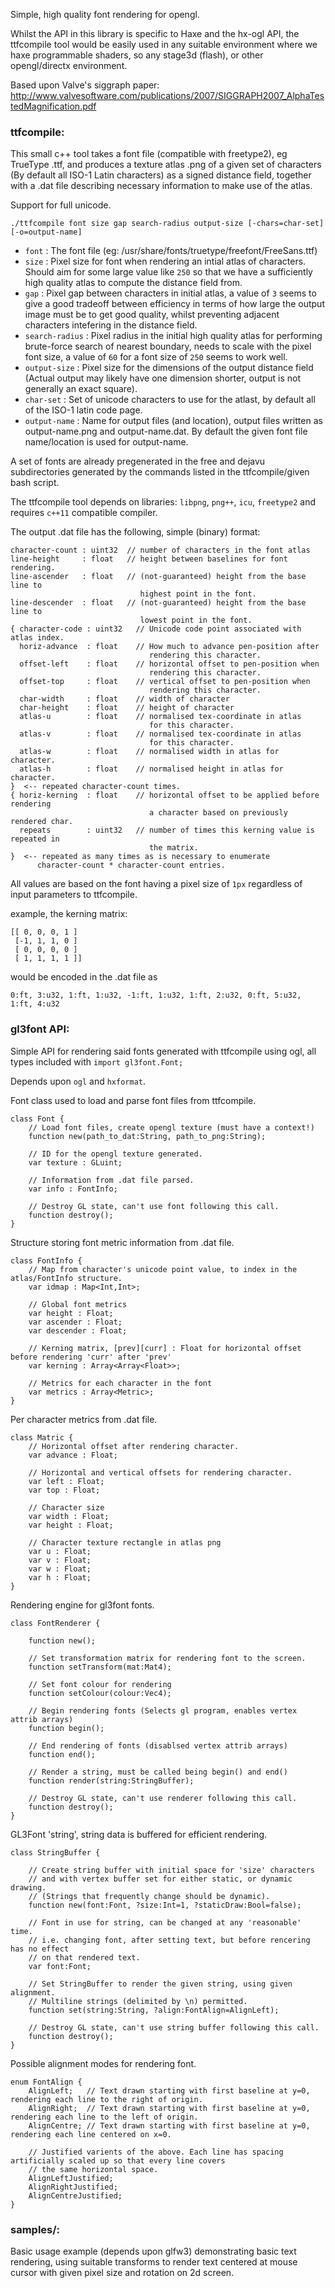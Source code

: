 Simple, high quality font rendering for opengl.

Whilst the API in this library is specific to Haxe and the hx-ogl API, the ttfcompile tool would be easily used in any suitable environment where we haxe programmable shaders, so any stage3d (flash), or other opengl/directx environment.

Based upon Valve's siggraph paper: http://www.valvesoftware.com/publications/2007/SIGGRAPH2007_AlphaTestedMagnification.pdf

### ttfcompile:

This small c++ tool takes a font file (compatible with freetype2), eg TrueType .ttf, and produces a texture atlas .png of a given set of characters (By default all ISO-1 Latin characters) as a signed distance field, together with a .dat file describing necessary information to make use of the atlas.

Support for full unicode.

    ./ttfcompile font size gap search-radius output-size [-chars=char-set] [-o=output-name]

* `font` : The font file (eg: /usr/share/fonts/truetype/freefont/FreeSans.ttf)
* `size` : Pixel size for font when rendering an intial atlas of characters. Should aim for some large value like `250` so that we have a sufficiently high quality atlas to compute the distance field from.
* `gap`  : Pixel gap between characters in initial atlas, a value of `3` seems to give a good tradeoff between efficiency in terms of how large the output image must be to get good quality, whilst preventing adjacent characters intefering in the distance field.
* `search-radius` : Pixel radius in the initial high quality atlas for performing brute-force search of nearest boundary, needs to scale with the pixel font size, a value of `60` for a font size of `250` seems to work well.
* `output-size` : Pixel size for the dimensions of the output distance field (Actual output may likely have one dimension shorter, output is not generally an exact square).
* `char-set` : Set of unicode characters to use for the atlast, by default all of the ISO-1 latin code page.
* `output-name` : Name for output files (and location), output files written as output-name.png and output-name.dat. By default the given font file name/location is used for output-name.

A set of fonts are already pregenerated in the free and dejavu subdirectories generated by the commands listed in the ttfcompile/given bash script.

The ttfcompile tool depends on libraries: `libpng`, `png++`, `icu`, `freetype2` and requires `c++11` compatible compiler.

The output .dat file has the following, simple (binary) format:

```
character-count : uint32  // number of characters in the font atlas
line-height     : float   // height between baselines for font rendering.
line-ascender   : float   // (not-guaranteed) height from the base line to
                             highest point in the font.
line-descender  : float   // (not-guaranteed) height from the base line to
                             lowest point in the font.
{ character-code : uint32   // Unicode code point associated with atlas index.
  horiz-advance  : float    // How much to advance pen-position after
                               rendering this character.
  offset-left    : float    // horizontal offset to pen-position when
                               rendering this character.
  offset-top     : float    // vertical offset to pen-position when
                               rendering this character.
  char-width     : float    // width of character
  char-height    : float    // height of character
  atlas-u        : float    // normalised tex-coordinate in atlas
                               for this character.
  atlas-v        : float    // normalised tex-coordinate in atlas
                               for this character.
  atlas-w        : float    // normalised width in atlas for character.
  atlas-h        : float    // normalised height in atlas for character.
}  <-- repeated character-count times.
{ horiz-kerning  : float    // horizontal offset to be applied before rendering
                               a character based on previously rendered char.
  repeats        : uint32   // number of times this kerning value is repeated in
                               the matrix.
}  <-- repeated as many times as is necessary to enumerate
      character-count * character-count entries.
```
All values are based on the font having a pixel size of `1px` regardless of input parameters to ttfcompile.

example, the kerning matrix:
```
[[ 0, 0, 0, 1 ]
 [-1, 1, 1, 0 ]
 [ 0, 0, 0, 0 ]
 [ 1, 1, 1, 1 ]]
```     
would be encoded in the .dat file as
```
0:ft, 3:u32, 1:ft, 1:u32, -1:ft, 1:u32, 1:ft, 2:u32, 0:ft, 5:u32, 1:ft, 4:u32
```

### gl3font API:

Simple API for rendering said fonts generated with ttfcompile using ogl, all types included with
```import gl3font.Font;```

Depends upon `ogl` and `hxformat`.

Font class used to load and parse font files from ttfcompile.
```
class Font {
    // Load font files, create opengl texture (must have a context!)
    function new(path_to_dat:String, path_to_png:String);

    // ID for the opengl texture generated.
    var texture : GLuint;

    // Information from .dat file parsed.
    var info : FontInfo;
    
    // Destroy GL state, can't use font following this call.
    function destroy();
}
```

Structure storing font metric information from .dat file.
```
class FontInfo {
    // Map from character's unicode point value, to index in the atlas/FontInfo structure.
    var idmap : Map<Int,Int>;

    // Global font metrics
    var height : Float;
    var ascender : Float;
    var descender : Float;

    // Kerning matrix, [prev][curr] : Float for horizontal offset before rendering 'curr' after 'prev'
    var kerning : Array<Array<Float>>;

    // Metrics for each character in the font
    var metrics : Array<Metric>;
}
```

Per character metrics from .dat file.
```
class Matric {
    // Horizontal offset after rendering character.
    var advance : Float;
    
    // Horizontal and vertical offsets for rendering character.
    var left : Float;
    var top : Float;
    
    // Character size
    var width : Float;
    var height : Float;
    
    // Character texture rectangle in atlas png
    var u : Float;
    var v : Float;
    var w : Float;
    var h : Float;
}
```

Rendering engine for gl3font fonts.
```
class FontRenderer {
    
    function new();
    
    // Set transformation matrix for rendering font to the screen.
    function setTransform(mat:Mat4);
    
    // Set font colour for rendering
    function setColour(colour:Vec4);
    
    // Begin rendering fonts (Selects gl program, enables vertex attrib arrays)
    function begin();
    
    // End rendering of fonts (disablsed vertex attrib arrays)
    function end();
    
    // Render a string, must be called being begin() and end()
    function render(string:StringBuffer);
    
    // Destroy GL state, can't use renderer following this call.
    function destroy();
}
```

GL3Font 'string', string data is buffered for efficient rendering.
```
class StringBuffer {
    
    // Create string buffer with initial space for 'size' characters
    // and with vertex buffer set for either static, or dynamic drawing.
    // (Strings that frequently change should be dynamic).
    function new(font:Font, ?size:Int=1, ?staticDraw:Bool=false);
    
    // Font in use for string, can be changed at any 'reasonable' time.
    // i.e. changing font, after setting text, but before rencering has no effect
    // on that rendered text.
    var font:Font;
    
    // Set StringBuffer to render the given string, using given alignment.
    // Multiline strings (delimited by \n) permitted.
    function set(string:String, ?align:FontAlign=AlignLeft);
    
    // Destroy GL state, can't use string buffer following this call.
    function destroy();
}
```

Possible alignment modes for rendering font.
```
enum FontAlign {
    AlignLeft;   // Text drawn starting with first baseline at y=0, rendering each line to the right of origin.
    AlignRight;  // Text drawn starting with first baseline at y=0, rendering each line to the left of origin.
    AlignCentre; // Text drawn starting with first baseline at y=0, rendering each line centered on x=0.
    
    // Justified varients of the above. Each line has spacing artificially scaled up so that every line covers
    // the same horizontal space.
    AlignLeftJustified;
    AlignRightJustified;
    AlignCentreJustified;
}
```

### samples/:

Basic usage example (depends upon glfw3) demonstrating basic text rendering, using suitable transforms to render text centered at mouse cursor with given pixel size and rotation on 2d screen.
